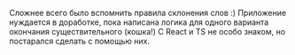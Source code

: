 Сложнее всего было вспомнить правила склонения слов :)
Приложение нуждается в доработке, пока написана логика для одного варианта окончания существительного (кошка!)
С React и TS не особо знаком, но постарался сделать с помощью них.

